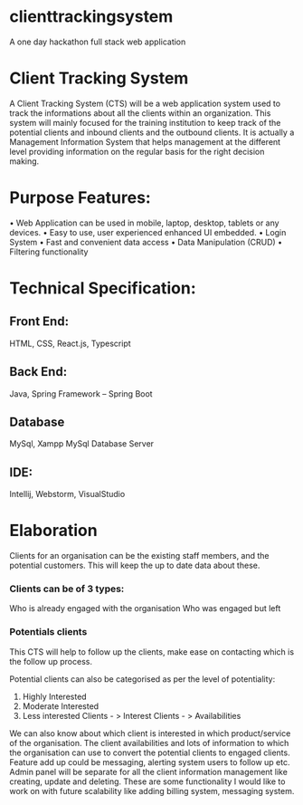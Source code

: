 # clienttrackingsystem
A one day hackathon full stack web application

# Client Tracking System
A Client Tracking System (CTS) will be a web application system used to track the informations about all the clients within an organization. This system will mainly focused for the training institution to keep track of the potential clients and inbound clients and the outbound clients. It is actually a Management Information System that helps management at the different level providing information on the regular basis for the right decision making.

# Purpose Features:
• Web Application can be used in mobile, laptop, desktop, tablets or any devices.
• Easy to use, user experienced enhanced UI embedded.
• Login System
• Fast and convenient data access
• Data Manipulation (CRUD)
• Filtering functionality

# Technical Specification:
## Front End:
HTML, CSS, React.js, Typescript
## Back End:
Java, Spring Framework – Spring Boot
## Database
MySql, Xampp MySql Database Server
## IDE:
Intellij, Webstorm, VisualStudio

# Elaboration
Clients for an organisation can be the existing staff members, and the potential customers. This will keep the up to date data about these.
### Clients can be of 3 types:
Who is already engaged with the organisation
Who was engaged but left
### Potentials clients
This CTS will help to follow up the clients, make ease on contacting which is the follow up process.

Potential clients can also be categorised as per the level of potentiality:
1. Highly Interested
2. Moderate Interested
3. Less interested
Clients - > Interest
Clients - > Availabilities

We can also know about which client is interested in which product/service of the organisation. The client availabilities and lots of information to which the organisation can use to convert the potential clients to engaged clients.
Feature add up could be messaging, alerting system users to follow up etc.
Admin panel will be separate for all the client information management like creating, update and deleting. These are some functionality I would like to work on with future scalability like adding billing system, messaging system.
